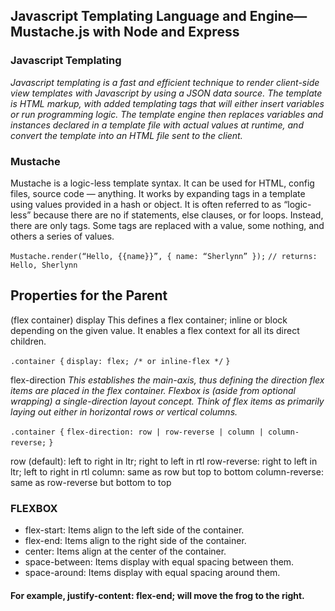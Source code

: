 ## Javascript Templating Language and Engine— Mustache.js with Node and Express

### Javascript Templating
*Javascript templating is a fast and efficient technique to render client-side view templates with Javascript by using a JSON data source. The template is HTML markup, with added templating tags that will either insert variables or run programming logic.*
*The template engine then replaces variables and instances declared in a template file with actual values at runtime, and convert the template into an HTML file sent to the client.*

### Mustache
Mustache is a logic-less template syntax. It can be used for HTML, config files, source code — anything. It works by expanding tags in a template using values provided in a hash or object.
It is often referred to as “logic-less” because there are no if statements, else clauses, or for loops. Instead, there are only tags. Some tags are replaced with a value, some nothing, and others a series of values.

`Mustache.render(“Hello, {{name}}”, { name: “Sherlynn” });`
`// returns: Hello, Sherlynn`

## Properties for the Parent
(flex container)
display
This defines a flex container; inline or block depending on the given value. It enables a flex context for all its direct children.

`.container {`
  `display: flex; /* or inline-flex */`
`}`

flex-direction
*This establishes the main-axis, thus defining the direction flex items are placed in the flex container. Flexbox is (aside from optional wrapping) a single-direction layout concept. Think of flex items as primarily laying out either in horizontal rows or vertical columns.*

`.container {`
  `flex-direction: row | row-reverse | column | column-reverse;`
`}`

row (default): left to right in ltr; right to left in rtl
row-reverse: right to left in ltr; left to right in rtl
column: same as row but top to bottom
column-reverse: same as row-reverse but bottom to top

### FLEXBOX
- flex-start: Items align to the left side of the container.
- flex-end: Items align to the right side of the container.
- center: Items align at the center of the container.
- space-between: Items display with equal spacing between them.
- space-around: Items display with equal spacing around them.
#### For example, justify-content: flex-end; will move the frog to the right. 